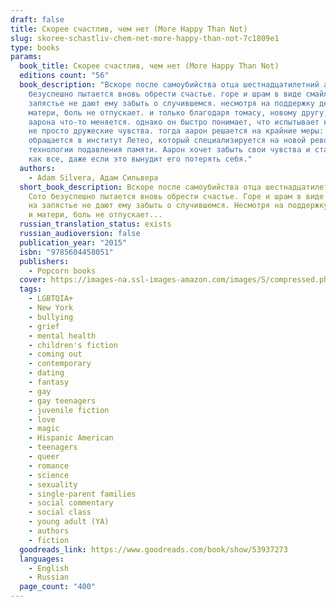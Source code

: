 ```yaml
---
draft: false
title: Скорее счастлив, чем нет (More Happy Than Not)
slug: skoree-schastliv-chem-net-more-happy-than-not-7c1809e1
type: books
params:
  book_title: Скорее счастлив, чем нет (More Happy Than Not)
  editions count: "56"
  book_description: "Вскоре после самоубийства отца шестнадцатилетний аарон сото
    безуспешно пытается вновь обрести счастье. горе и шрам в виде смайлика на
    запястье не дают ему забыть о случившемся. несмотря на поддержку девушки и
    матери, боль не отпускает. и только благодаря томасу, новому другу, внутри у
    аарона что-то меняется. однако он быстро понимает, что испытывает к томасу
    не просто дружеские чувства. тогда аарон решается на крайние меры: он
    обращается в институт Летео, который специализируется на новой революционной
    технологии подавления памяти. Аарон хочет забыть свои чувства и стать таким,
    как все, даже если это вынудит его потерять себя."
  authors:
    - Adam Silvera, Адам Сильвера
  short_book_description: Вскоре после самоубийства отца шестнадцатилетний Аарон
    Сото безуспешно пытается вновь обрести счастье. Горе и шрам в виде смайлика
    на запястье не дают ему забыть о случившемся. Несмотря на поддержку девушки
    и матери, боль не отпускает...
  russian_translation_status: exists
  russian_audioversion: false
  publication_year: "2015"
  isbn: "9785604458051"
  publishers:
    - Popcorn books
  cover: https://images-na.ssl-images-amazon.com/images/S/compressed.photo.goodreads.com/books/1591802916i/53937273.jpg
  tags:
    - LGBTQIA+
    - New York
    - bullying
    - grief
    - mental health
    - children's fiction
    - coming out
    - contemporary
    - dating
    - fantasy
    - gay
    - gay teenagers
    - juvenile fiction
    - love
    - magic
    - Hispanic American
    - teenagers
    - queer
    - romance
    - science
    - sexuality
    - single-parent families
    - social commentary
    - social class
    - young adult (YA)
    - authors
    - fiction
  goodreads_link: https://www.goodreads.com/book/show/53937273
  languages:
    - English
    - Russian
  page_count: "400"
---
```

